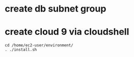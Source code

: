 # create db subnet group


# create cloud 9 via cloudshell
```
cd /home/ec2-user/environment/
. ./install.sh

```
